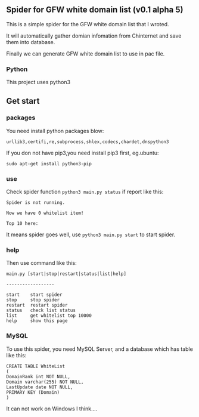 ## Spider for GFW white domain list (v0.1 alpha 5)
This is a simple spider for the GFW white domain list that I wroted.

It will automatically gather domian  infomation from Chinternet and save them into database.

Finally we can generate GFW white domain list to use in pac file.

### Python
This project uses python3

## Get start

### packages
You need install python packages blow:
    
    urllib3,certifi,re,subprocess,shlex,codecs,chardet,dnspython3

If you don not have pip3,you need install pip3 first, eg.ubuntu:

    sudo apt-get install python3-pip
    
### use

Check spider function `python3 main.py status` if report like this:
    
    Spider is not running.
    
    Now we have 0 whitelist item!
    
    Top 10 here:
    
It means spider goes well, use `python3 main.py start` to start spider.

### help
    
Then use command like this:
    
    main.py [start|stop|restart|status|list|help]

    ------------------
    
    start    start spider
    stop     stop spider
    restart  restart spider
    status   check list status
    list     get whitelist top 10000
    help     show this page
    

    
### MySQL
To use this spider, you need MySQL Server, and a database which has table like this:

    CREATE TABLE WhiteList
    (
    DomainRank int NOT NULL,
    Domain varchar(255) NOT NULL,
    LastUpdate date NOT NULL,
    PRIMARY KEY (Domain)
    )

It can not work on Windows I think....
